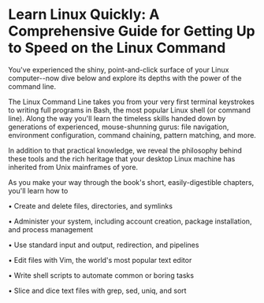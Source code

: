 # Learn Linux Quickly: A Comprehensive Guide for Getting Up to Speed on the Linux Command

You've experienced the shiny, point-and-click surface of your Linux computer--now dive below and explore its depths with the power of the command line.



The Linux Command Line takes you from your very first terminal keystrokes to writing full programs in Bash, the most popular Linux shell (or command line). Along the way you'll learn the timeless skills handed down by generations of experienced, mouse-shunning gurus: file navigation, environment configuration, command chaining, pattern matching, and more.



In addition to that practical knowledge, we reveal the philosophy behind these tools and the rich heritage that your desktop Linux machine has inherited from Unix mainframes of yore.



As you make your way through the book's short, easily-digestible chapters, you'll learn how to



• Create and delete files, directories, and symlinks

• Administer your system, including account creation, package installation, and process management

• Use standard input and output, redirection, and pipelines

• Edit files with Vim, the world's most popular text editor

• Write shell scripts to automate common or boring tasks

• Slice and dice text files with grep, sed, uniq, and sort
